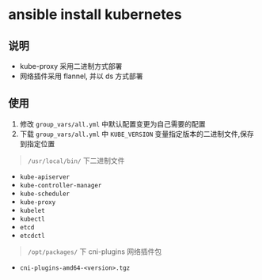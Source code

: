 
# ansible install kubernetes

## 说明

- kube-proxy 采用二进制方式部署
- 网络插件采用 flannel, 并以 ds 方式部署

## 使用

1. 修改 `group_vars/all.yml` 中默认配置变更为自己需要的配置
2. 下载 `group_vars/all.yml` 中 `KUBE_VERSION` 变量指定版本的二进制文件,保存到指定位置

> `/usr/local/bin/` 下二进制文件

- `kube-apiserver`
- `kube-controller-manager`
- `kube-scheduler`
- `kube-proxy`
- `kubelet`
- `kubectl`
- `etcd`
- `etcdctl`

> `/opt/packages/` 下 cni-plugins 网络插件包

- `cni-plugins-amd64-<version>.tgz`

